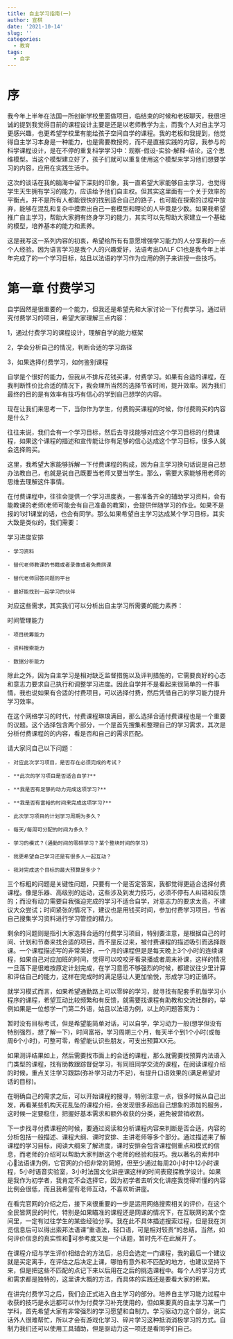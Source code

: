 ```yaml
---
title: 自主学习指南(一)
author: 宣棋
date: '2021-10-14'
slug: ''
categories:
  - 教育
tags: 
  - 自学
---
```

# 序

我今年上半年在法国一所创新学校里面做项目，临结束的时候和老板聊天，我很坦诚的提到我觉得目前的课程设计主要是还是以老师教学为主，而我个人对自主学习更感兴趣，也更希望学校里有能给孩子空间自学的课程。我的老板和我提到，他觉得自主学习本身是一种能力，也是需要教授的，而不是直接实践的内容，我参与的科学课程设计，是在不停的重复科学学习中：观察-假设-实验-解释-结论，这个思维模型。当这个模型建立好了，孩子们就可以重复使用这个模型来学习他们想要学习的内容，应用在实践生活中。

这次的谈话在我的脑海中留下深刻的印象，我一直希望大家能够自主学习，也觉得学生天生拥有学习的能力，应该给予他们自主权。但其实这里面有一个关于效率的平衡点，并不是所有人都能很快的找到适合自己的路子，也可能在探索的过程中放弃，能够在混乱和复杂中摸索出自己一套模型和理论的人毕竟是少数。如果我希望推广自主学习，帮助大家拥有终身学习的能力，其实可以先帮助大家建立一个基础的模型，培养基本的能力和素养。

这是我写这一系列内容的初衷，希望给所有有意愿增强学习能力的人分享我的一点个人经验。因为语言学习是我个人的兴趣爱好，法语考出DALF C1也是我今年上半年完成了的一个学习目标，姑且以法语的学习作为应用的例子来讲授一些技巧。

# 第一章 付费学习

自学固然是很重要的一个能力，但我还是希望先和大家讨论一下付费学习。通过研究付费学习的项目，希望大家理解三点内容：

1，通过付费学习的课程设计，理解自学的能力框架

2，学会分析自己的情况，判断合适的学习路径

3，如果选择付费学习，如何鉴别课程

自学是个很好的能力，但我从不排斥花钱买课，付费学习。如果有合适的课程，在我判断性价比合适的情况下，我会理所当然的选择节省时间，提升效率。因为我们最终的目的是有效率有技巧有信心的学到自己想学的内容。

现在让我们来思考一下，当你作为学生，付费购买课程的时候，你付费购买的内容是什么?

往往来说，我们会有一个学习目标，然后去寻找能够对应这个学习目标的付费课程，如果这个课程的描述和宣传能让你有足够的信心达成这个学习目标，很多人就会选择购买。

这里，我希望大家能够拆解一下付费课程的构成，因为自主学习换句话说是自己想办法教自己，也就是说自己既要当老师又要当学生。那么，需要大家能够用老师的思维去理解这件事情。

在付费课程中，往往会提供一个学习进度表，一套准备齐全的辅助学习资料，会有能教课的老师(老师可能会有自己准备的教案)，会提供伴随学习的作业。如果不是报的1对1课堂的话，也会有同学。那么如果希望自主学习达成某个学习目标，其实大致是类似的，我们需要：

  学习进度安排

	- 学习资料

	- 替代老师教课的书籍或者录像或者免费网课

	- 替代老师回答问题的平台

	- 最好能找到一起学习的伙伴

对应这些需求，其实我们可以分析出自主学习所需要的能力素养：

  时间管理能力

	- 项目统筹能力

	- 资料搜索能力

	- 数据分析能力

  除此之外，因为自主学习是相对缺乏监督措施以及评判措施的，它需要良好的心态和意志力要求自己执行和调整学习进度。因此自学并不是看起来很简单的一件事情，我也说如果有合适的付费项目，可以选择付费，然后凭借自己的学习能力提升学习效率。

  在这个网络学习的时代，付费课程琳琅满目，那么选择合适付费课程也是一个重要的议题。这个选择包含两个部分，一个是首先搜集和整理自己的学习需求，其次是分析付费课程的的内容，看是否和自己的需求匹配。

  请大家问自己以下问题：

	- 对应此次学习项目，是否存在必须完成的考试？

	- **此次的学习项目是否适合自学?**

	- **我是否有足够的动力完成这项学习?**

	- **我是否有富裕的时间来完成这项学习?**

	- 此次学习项目的计划学习周期为多久？

	- 每天/每周可分配的时间为多久？

	- 学习的模式？(通勤时间的零碎学习？某个整块时间的学习)

	- 我更希望自己学习还是有很多人一起互动？

	- 我对完成这个目标的最大预算是多少？

  三个标粗的问题是关键性问题，只要有一个是否定答案，我都觉得更适合选择付费课程。像是乐器、高级别的运动，这些涉及到发力技巧，必须不停有人纠错和反馈的；而没有动力需要自我强迫完成的学习不适合自学，对意志力的要求太高，不建议大众尝试；时间紧张的情况下，建议也是用钱买时间，参加付费学习项目，节省自己搜集学习资料进行学习管控的精力。

  剩余的问题则是指引大家选择合适的付费学习项目，特别要注意，是根据自己的时间、计划和节奏来找合适的项目，而不是反过来，被付费课程的描述吸引而选择跟课。一个课程描述写的非常美好，一个月的课程但是是每天晚上3个小时的连续课程，如果自己对应加班的时间，觉得可以咬咬牙看录播或者周末补课，这样的情况一旦落下是很难按原定计划完成，在学习意愿不够强烈的时候，都建议往少里计算和评估自己的能力，这样在完成时的满足感让人更加愉悦，形成学习的正循环。

  就学习模式而言，如果希望通勤路上可以零碎的学习，就寻找有配套手机版学习小程序的课程，希望互动比较频繁和有反馈，就需要找课程有助教和交流社群的，举例如果是一位想学一门第二外语，姑且以法语为例，以上的问题答案为：

  暂时没有目标考试，但是希望能简单对话，可以自学，学习动力一般(想学但没有特别强烈，想了解一下)，时间富裕，学习周期三个月，每天半个到1个小时(或每周6个小时)，可整可零，希望能认识些朋友，可支出预算XX元。

  如果测评结果如上，然后需要找市面上的合适的课程，那么就需要找预算内法语入门类型的课程，找有助教跟踪督促学习，有同班同学交流的课程，在阅读课程介绍的时候，重点关注学习跟踪(弥补学习动力不足)，有提升口语效果的(满足希望对话的目标)。

  在明确自己的需求之后，可以开始课程的搜寻，特别注意一点，很多时候从自己出发，再看某些机构天花乱坠的课程介绍，会发现很多超出自己想象的添加的服务，这时候一定要稳住，把握好基本需求和额外收获的分类，避免被营销收割。

  下一步找寻付费课程的时候，要通过阅读和分析课程内容来判断是否合适，内容的分析包括一般描述、课程大纲、课时安排、主讲老师等多个部分。通过描述来了解课程的学习目标，阅读大纲来了解进度，课时安排会包含课程侧重点和模式的信息，而老师的介绍可以帮助大家判断这个老师的经验和技巧。我以著名的索邦中心法语课为例，它官网的介绍非常的简短，但至少通过每周20小时中12小时课程，5小时语音实验室，3小时法国文化讲座课这样的时间表窥探教学设计。如果是我作为初学者，我肯定不会选择它，因为初学者去听文化讲座我觉得听懂的内容比例会很低，而且我希望有老师互动，不喜欢听讲座。

  在看完官网的介绍之后，接下来很重要的一步是运用网络搜索相关的评价，在这个全民皆网民的时代，特别是如果瞄准的课程还是网课的情况下，在互联网的某个空间里，一定有过往学生的某些经验分享。我在此不具体描述搜索过程，但是我在浏览信息后可以得出索邦法语课”重语法，轻口语，可是相对较贵“的总结。当然，如何评价信息的真实性和可参考度又是一个话题，暂时先不在此展开了。

  在课程介绍与学生评价相结合的方法后，总归会选定一门课程，我的最后一个建议就是买定离手，在评估之后决定上课，哪怕有意外和不匹配的地方，也建议坚持下来，但是把这些不匹配的点记下来以后用在之后的挑选课程中。每个人的学习方式和需求都是独特的，这里讲大概的方法，而具体的实践还是要看大家的积累。

  在讲完付费学习之后，我们会正式进入自主学习的部分。培养自主学习能力过程中收获的技巧是永远都可以作为付费学习补充使用的，但如果要真的自主学习某一门学科，首先希望大家有非常强烈的学习愿望和自制力。学习驱动力这个部分，说实话外人很难帮忙，所以才会有游戏化学习、碎片学习这种抵消消极学习的方式。自制力我们还可以使用工具辅助，但是驱动力这一项还是看同学们自己。